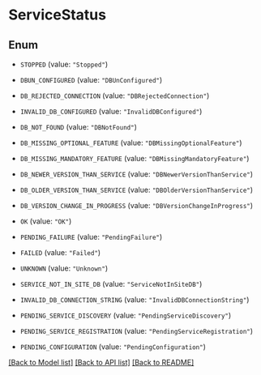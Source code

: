 # ServiceStatus

## Enum


* `STOPPED` (value: `"Stopped"`)

* `DBUN_CONFIGURED` (value: `"DBUnConfigured"`)

* `DB_REJECTED_CONNECTION` (value: `"DBRejectedConnection"`)

* `INVALID_DB_CONFIGURED` (value: `"InvalidDBConfigured"`)

* `DB_NOT_FOUND` (value: `"DBNotFound"`)

* `DB_MISSING_OPTIONAL_FEATURE` (value: `"DBMissingOptionalFeature"`)

* `DB_MISSING_MANDATORY_FEATURE` (value: `"DBMissingMandatoryFeature"`)

* `DB_NEWER_VERSION_THAN_SERVICE` (value: `"DBNewerVersionThanService"`)

* `DB_OLDER_VERSION_THAN_SERVICE` (value: `"DBOlderVersionThanService"`)

* `DB_VERSION_CHANGE_IN_PROGRESS` (value: `"DBVersionChangeInProgress"`)

* `OK` (value: `"OK"`)

* `PENDING_FAILURE` (value: `"PendingFailure"`)

* `FAILED` (value: `"Failed"`)

* `UNKNOWN` (value: `"Unknown"`)

* `SERVICE_NOT_IN_SITE_DB` (value: `"ServiceNotInSiteDB"`)

* `INVALID_DB_CONNECTION_STRING` (value: `"InvalidDBConnectionString"`)

* `PENDING_SERVICE_DISCOVERY` (value: `"PendingServiceDiscovery"`)

* `PENDING_SERVICE_REGISTRATION` (value: `"PendingServiceRegistration"`)

* `PENDING_CONFIGURATION` (value: `"PendingConfiguration"`)


[[Back to Model list]](../README.md#documentation-for-models) [[Back to API list]](../README.md#documentation-for-api-endpoints) [[Back to README]](../README.md)



